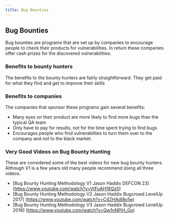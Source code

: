 ```yaml
---
title: Bug Bounties
---
```


## Bug Bounties

Bug bounties are programs that are set up by companies to encourage people to check their products for vulnerabilities.  In return these companies offer cash prizes for the discovered vulnerabilities.

### Benefits to bounty hunters

The benefits to the bounty hunters are fairly straightforward.  They get paid for what they find and get to improve their skills

### Benefits to companies

The companies that sponsor these programs gain several benefits:

- Many eyes on their product are more likely to find more bugs than the typical QA team
- Only have to pay for results, not for the time spent trying to find bugs
- Encourages people who find vulnerabilties to turn them over to the company and not to the black market.

### Very Good Videos on Bug Bounty Hunting

These are considered some of the best videos for new bug bounty hunters.  Although V1 is a few years old many people recommend doing all three videos.

* [Bug Bounty Hunting Methodology V1 Jason Haddix DEFCON 23] (https://www.youtube.com/watch?v=VtFuAH19Qz0)
* [Bug Bounty Hunting Methodology V2 Jason Haddix Bugcrowd LevelUp 2017] (https://www.youtube.com/watch?v=C4ZHAdI8o1w)
* [Bug Bounty Hunting Methodology V3 Jason Haddix Bugcrowd LevelUp 2018] (https://www.youtube.com/watch?v=Qw1nNPiH_Go)
